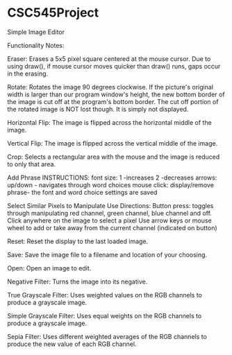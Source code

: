 # CSC545Project

Simple Image Editor


Functionality Notes:

Eraser:
    Erases a 5x5 pixel square centered at the mouse cursor. Due to using draw(), if mouse cursor moves quicker than draw() runs, gaps occur in the erasing.

Rotate:
    Rotates the image 90 degrees clockwise. If the picture's original width is larger than our program window's height, the new bottom border of the image is cut off at the program's bottom border. The cut off portion of the rotated image is NOT lost though. It is simply not displayed.

Horizontal Flip:
    The image is flipped across the horizontal middle of the image.

Vertical Flip:
    The image is flipped across the vertical middle of the image.

Crop:
    Selects a rectangular area with the mouse and the image is reduced to only that area.

Add Phrase
    INSTRUCTIONS:
    font size:
        1 -increases 
        2 -decreases 
    arrows:
        up/down - navigates through word choices
    mouse click:
        display/remove phrase- the font and word choice settings are saved

Select Similar Pixels to Manipulate
    Use Directions:
        Button press: toggles through manipulating red channel, green channel, blue channel and off.
        Click anywhere on the image to select a pixel
        Use arrow keys or mouse wheel to add or take away from the current channel (indicated on button)

Reset:
    Reset the display to the last loaded image.

Save:
    Save the image file to a filename and location of your choosing.

Open:
    Open an image to edit.

Negative Filter:
    Turns the image into its negative.

True Grayscale Filter:
    Uses weighted values on the RGB channels to produce a grayscale image.

Simple Grayscale Filter:
    Uses equal weights on the RGB channels to produce a grayscale image.

Sepia Filter:
    Uses different weighted averages of the RGB channels to produce the new value of each RGB channel.